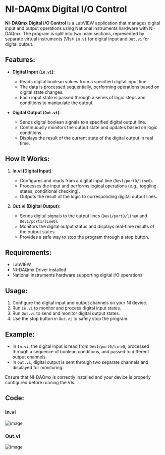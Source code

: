 # NI-DAQmx Digital I/O Control

**NI-DAQmx Digital I/O Control** is a LabVIEW application that manages digital input and output operations using National Instruments hardware with NI-DAQmx. The program is split into two main sections, represented by separate virtual instruments (VIs): `In.vi` for digital input and `Out.vi` for digital output.

## Features:
- **Digital Input (`In.vi`)**: 
  - Reads digital boolean values from a specified digital input line.
  - The data is processed sequentially, performing operations based on digital state changes.
  - Each input state is passed through a series of logic steps and conditions to manipulate the output.
  
- **Digital Output (`Out.vi`)**: 
  - Sends digital boolean signals to a specified digital output line.
  - Continuously monitors the output state and updates based on logic conditions.
  - Displays the result of the current state of the digital output in real time.

## How It Works:
1. **In.vi (Digital Input)**:
   - Configures and reads from a digital input line (`Dev1/port0/line0`).
   - Processes the input and performs logical operations (e.g., toggling states, conditional checking).
   - Outputs the result of the logic to corresponding digital output lines.
   
2. **Out.vi (Digital Output)**:
   - Sends digital signals to the output lines (`Dev1/port0/line0` and `Dev1/port1/line0`).
   - Monitors the digital output status and displays real-time results of the output states.
   - Provides a safe way to stop the program through a stop button.

## Requirements:
- LabVIEW
- NI-DAQmx Driver installed
- National Instruments hardware supporting digital I/O operations

## Usage:
1. Configure the digital input and output channels on your NI device.
2. Run `In.vi` to monitor and process digital input states.
3. Run `Out.vi` to send and monitor digital output states.
4. Use the stop button in `Out.vi` to safely stop the program.

## Example:
- In `In.vi`, the digital input is read from `Dev1/port0/line0`, processed through a sequence of boolean conditions, and passed to different output channels.
- In `Out.vi`, digital output is sent through two separate channels and displayed for monitoring.

Ensure that NI-DAQmx is correctly installed and your device is properly configured before running the VIs.

## Code:
### In.vi
![image](https://github.com/user-attachments/assets/2867aa29-2799-4b42-b026-a53dffcda394)
### Out.vi
![image](https://github.com/user-attachments/assets/aa2a73e0-2148-4e75-93ae-94286c84aeae)
